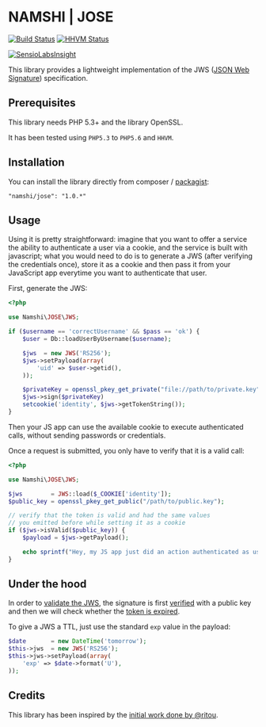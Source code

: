 # NAMSHI | JOSE

[![Build Status](https://travis-ci.org/namshi/jose.png?branch=master)](https://travis-ci.org/namshi/jose)
[![HHVM Status](http://hhvm.h4cc.de/badge/namshi/jose.png)](http://hhvm.h4cc.de/package/namshi/jose)

[![SensioLabsInsight](https://insight.sensiolabs.com/projects/4beaf3d1-0bc6-4869-b99f-71dc951a2a05/mini.png)](https://insight.sensiolabs.com/projects/4beaf3d1-0bc6-4869-b99f-71dc951a2a05)

This library provides a lightweight
implementation of the JWS
([JSON Web Signature](http://tools.ietf.org/html/draft-jones-json-web-signature-04)) specification.

## Prerequisites

This library needs PHP 5.3+ and the library OpenSSL.

It has been tested using `PHP5.3` to `PHP5.6` and `HHVM`.


## Installation

You can install the library directly from
composer / [packagist](https://packagist.org/packages/namshi/jose):

```
"namshi/jose": "1.0.*"
```

## Usage

Using it is pretty straightforward:
imagine that you want to offer a service
the ability to authenticate a user via
a cookie, and the service is built with
javascript; what you would need to do is
to generate a JWS (after verifying the
credentials once), store it as a cookie
and then pass it from your JavaScript app
everytime you want to authenticate that
user.

First, generate the JWS:

``` php
<?php

use Namshi\JOSE\JWS;

if ($username == 'correctUsername' && $pass == 'ok') {
	$user = Db::loadUserByUsername($username);

	$jws  = new JWS('RS256');
	$jws->setPayload(array(
		'uid' => $user->getid(),
	));

    $privateKey = openssl_pkey_get_private("file://path/to/private.key", self::SSL_KEY_PASSPHRASE);;
    $jws->sign($privateKey)
    setcookie('identity', $jws->getTokenString());
}
```

Then your JS app can use the available cookie to execute
authenticated calls, without sending passwords or credentials.

Once a request is submitted, you only have to verify that it
is a valid call:

``` php
<?php

use Namshi\JOSE\JWS;

$jws        = JWS::load($_COOKIE['identity']);
$public_key = openssl_pkey_get_public("/path/to/public.key");

// verify that the token is valid and had the same values
// you emitted before while setting it as a cookie
if ($jws->isValid($public_key)) {
	$payload = $jws->getPayload();

	echo sprintf("Hey, my JS app just did an action authenticated as user #%s", $payload['id']);
}
```

## Under the hood

In order to [validate the JWS](https://github.com/namshi/jose/blob/master/src/Namshi/JOSE/JWS.php#L126),
the signature is first [verified](https://github.com/namshi/jose/blob/master/src/Namshi/JOSE/JWS.php#L110)
with a public key and then we will check whether the [token is expired](https://github.com/namshi/jose/blob/master/src/Namshi/JOSE/JWS.php#L172).

To give a JWS a TTL, just use the standard `exp` value in the payload:

``` php
$date    	= new DateTime('tomorrow');
$this->jws  = new JWS('RS256');
$this->jws->setPayload(array(
	'exp' => $date->format('U'),
));
```

## Credits

This library has been inspired by the
[initial work done by @ritou](https://github.com/ritou/php-Akita_JOSE).
